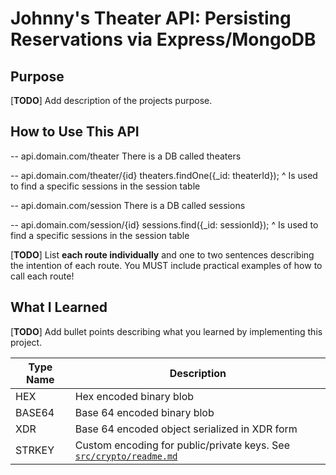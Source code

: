 # Johnny's Theater API: Persisting Reservations via Express/MongoDB

## Purpose

[**TODO**] Add description of the projects purpose.

## How to Use This API

-- api.domain.com/theater
There is a DB called theaters

-- api.domain.com/theater/{id}
theaters.findOne({_id: theaterId});
^ Is used to find a specific sessions in the session table

-- api.domain.com/session
There is a DB called sessions

-- api.domain.com/session/{id}
sessions.find({_id: sessionId});
^ Is used to find a specific sessions in the session table



[**TODO**] List **each route individually** and one to two sentences describing the intention of each route. You MUST include practical examples of how to call each route!

## What I Learned

[**TODO**] Add bullet points describing what you learned by implementing this project.

Type Name | Description
--------- | -----------
HEX | Hex encoded binary blob
BASE64 | Base 64 encoded binary blob
XDR | Base 64 encoded object serialized in XDR form
STRKEY | Custom encoding for public/private keys. See [`src/crypto/readme.md`](/src/crypto/readme.md)
